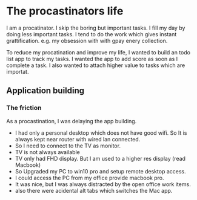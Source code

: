 # The procastinators life
I am a procatinator. I skip the boring but important tasks. I fill my day by doing less important tasks.
I tend to do the work which gives instant grattification. e.g. my obsession with with gpay enery collection.

To reduce my procatination and improve my life, I wanted to build an todo list app to track my tasks. 
I wanted the app to add score as soon as I complete a task. I also wanted to attach higher value to tasks which are importat.


## Application building
### The friction
As a procastination, I was delaying the app building.
- I had only a personal desktop which does not have good wifi. So It is always kept near router with wired lan connected.
- So I need to connect to the TV as monitor. 
- TV is not always available 
- TV only had FHD display. But I am used to a higher res display (read Macbook)
- So Upgraded my PC to win10 pro and setup remote desktop access.
- I could access the PC from my office provide macbook pro. 
- It was nice, but I was always distracted by the open office work items.
- also there were acidental alt tabs which switches the Mac app.
